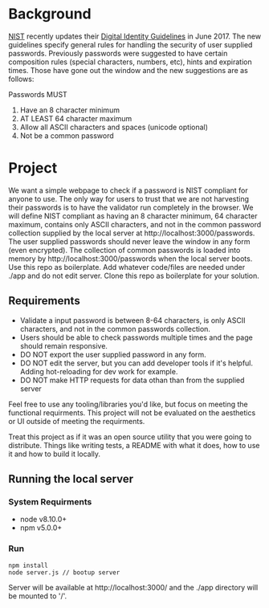 # Background

[NIST](https://www.nist.gov/) recently updates their [Digital Identity Guidelines](https://pages.nist.gov/800-63-3/) in June 2017.
The new guidelines specify general rules for handling the security of user supplied passwords.
Previously passwords were suggested to have certain composition rules (special characters, numbers, etc), hints and expiration times.
Those have gone out the window and the new suggestions are as follows:

Passwords MUST

1. Have an 8 character minimum
2. AT LEAST 64 character maximum
2. Allow all ASCII characters and spaces (unicode optional)
4. Not be a common password

# Project

We want a simple webpage to check if a password is NIST compliant for anyone to use. The only way for users to trust that we are not harvesting their passwords is to have the validator run completely in the browser. We will define NIST compliant as having an 8 character minimum, 64 character maximum, contains only ASCII characters, and not in the common password collection supplied by the local server at http://localhost:3000/passwords. The user supplied passwords should never leave the window in any form (even encrypted). The collection of common passwords is loaded into memory by http://localhost:3000/passwords when the local server boots. Use this repo as boilerplate. Add whatever code/files are needed under ./app and do not edit server. Clone this repo as boilerplate for your solution.

## Requirements

* Validate a input password is between 8-64 characters, is only ASCII characters, and not in the common passwords collection.
* Users should be able to check passwords multiple times and the page should remain responsive.
* DO NOT export the user supplied password in any form.
* DO NOT edit the server, but you can add developer tools if it's helpful. Adding hot-reloading for dev work for example.
* DO NOT make HTTP requests for data othan than from the supplied server

Feel free to use any tooling/libraries you'd like, but focus on meeting the functional requirments. This project will not be evaluated on the aesthetics or UI outside of meeting the requirments.

Treat this project as if it was an open source utility that you were going to distribute. Things like writing tests, a README with what it does, how to use it and how to build it locally.

## Running the local server

### System Requirments

* node v8.10.0+
* npm v5.0.0+

### Run

```
npm install
node server.js // bootup server
```

Server will be available at http://localhost:3000/ and the ./app directory will be mounted to '/'.
